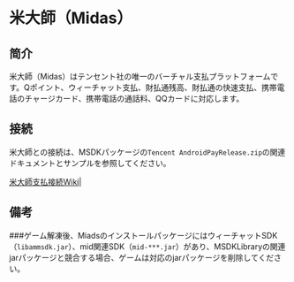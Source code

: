 ﻿米大師（Midas）
==============

## 简介

米大師（Midas）はテンセント社の唯一のバーチャル支払プラットフォームです。Qポイント、ウィーチャット支払、財払通残高、財払通の快速支払、携帯電話のチャージカード、携帯電話の通話料、QQカードに対応します。

## 接続

米大師との接続は、MSDKパッケージの`Tencent AndroidPayRelease.zip`の関連ドキュメントとサンプルを参照してください。

[米大師支払接続Wiki](http://wiki.mg.open.qq.com/index.php?title=%E6%94%AF%E4%BB%98%E6%8E%A5%E5%85%A5)|


## 備考

###ゲーム解凍後、MiadsのインストールパッケージにはウィーチャットSDK（`libammsdk.jar`）、mid関連SDK（`mid-***.jar`）があり、MSDKLibraryの関連jarパッケージと競合する場合、ゲームは対応のjarパッケージを削除してください。

